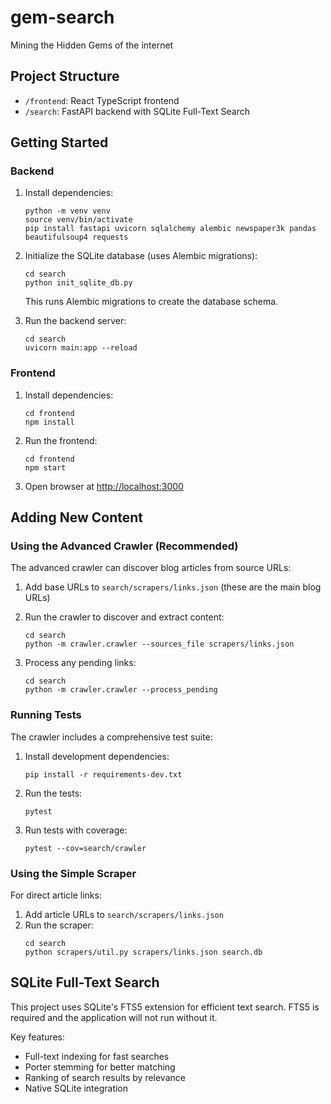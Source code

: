# gem-search
Mining the Hidden Gems of the internet

## Project Structure

- `/frontend`: React TypeScript frontend
- `/search`: FastAPI backend with SQLite Full-Text Search

## Getting Started

### Backend

1. Install dependencies:
   ```
   python -m venv venv
   source venv/bin/activate
   pip install fastapi uvicorn sqlalchemy alembic newspaper3k pandas beautifulsoup4 requests
   ```

2. Initialize the SQLite database (uses Alembic migrations):
   ```
   cd search
   python init_sqlite_db.py
   ```
   
   This runs Alembic migrations to create the database schema.

3. Run the backend server:
   ```
   cd search
   uvicorn main:app --reload
   ```

### Frontend

1. Install dependencies:
   ```
   cd frontend
   npm install
   ```

2. Run the frontend:
   ```
   cd frontend
   npm start
   ```

3. Open browser at [http://localhost:3000](http://localhost:3000)

## Adding New Content

### Using the Advanced Crawler (Recommended)

The advanced crawler can discover blog articles from source URLs:

1. Add base URLs to `search/scrapers/links.json` (these are the main blog URLs)
2. Run the crawler to discover and extract content:
   ```
   cd search
   python -m crawler.crawler --sources_file scrapers/links.json
   ```

3. Process any pending links:
   ```
   cd search
   python -m crawler.crawler --process_pending
   ```

### Running Tests

The crawler includes a comprehensive test suite:

1. Install development dependencies:
   ```
   pip install -r requirements-dev.txt
   ```

2. Run the tests:
   ```
   pytest
   ```

3. Run tests with coverage:
   ```
   pytest --cov=search/crawler
   ```

### Using the Simple Scraper

For direct article links:

1. Add article URLs to `search/scrapers/links.json`
2. Run the scraper:
   ```
   cd search
   python scrapers/util.py scrapers/links.json search.db
   ```

## SQLite Full-Text Search

This project uses SQLite's FTS5 extension for efficient text search. FTS5 is required and the application will not run without it.

Key features:
- Full-text indexing for fast searches
- Porter stemming for better matching
- Ranking of search results by relevance
- Native SQLite integration